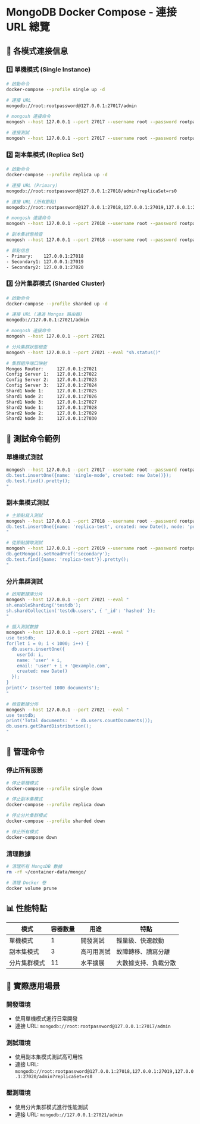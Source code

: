 # MongoDB Docker Compose - 連接 URL 總覽

## 🔗 各模式連接信息

### 1️⃣ 單機模式 (Single Instance)
```bash
# 啟動命令
docker-compose --profile single up -d

# 連接 URL
mongodb://root:rootpassword@127.0.0.1:27017/admin

# mongosh 連接命令
mongosh --host 127.0.0.1 --port 27017 --username root --password rootpassword --authenticationDatabase admin

# 連接測試
mongosh --host 127.0.0.1 --port 27017 --username root --password rootpassword --authenticationDatabase admin --eval "db.runCommand({ping:1})"
```

### 2️⃣ 副本集模式 (Replica Set)
```bash
# 啟動命令
docker-compose --profile replica up -d

# 連接 URL (Primary)
mongodb://root:rootpassword@127.0.0.1:27018/admin?replicaSet=rs0

# 連接 URL (所有節點)
mongodb://root:rootpassword@127.0.0.1:27018,127.0.0.1:27019,127.0.0.1:27020/admin?replicaSet=rs0

# mongosh 連接命令
mongosh --host 127.0.0.1 --port 27018 --username root --password rootpassword --authenticationDatabase admin

# 副本集狀態檢查
mongosh --host 127.0.0.1 --port 27018 --username root --password rootpassword --authenticationDatabase admin --eval "rs.status()"

# 節點信息
- Primary:    127.0.0.1:27018
- Secondary1: 127.0.0.1:27019  
- Secondary2: 127.0.0.1:27020
```

### 3️⃣ 分片集群模式 (Sharded Cluster)
```bash
# 啟動命令
docker-compose --profile sharded up -d

# 連接 URL (通過 Mongos 路由器)
mongodb://127.0.0.1:27021/admin

# mongosh 連接命令
mongosh --host 127.0.0.1 --port 27021

# 分片集群狀態檢查
mongosh --host 127.0.0.1 --port 27021 --eval "sh.status()"

# 集群組件端口映射
Mongos Router:     127.0.0.1:27021
Config Server 1:   127.0.0.1:27022
Config Server 2:   127.0.0.1:27023  
Config Server 3:   127.0.0.1:27024
Shard1 Node 1:     127.0.0.1:27025
Shard1 Node 2:     127.0.0.1:27026
Shard1 Node 3:     127.0.0.1:27027
Shard2 Node 1:     127.0.0.1:27028
Shard2 Node 2:     127.0.0.1:27029
Shard2 Node 3:     127.0.0.1:27030
```

## 🧪 測試命令範例

### 單機模式測試
```bash
mongosh --host 127.0.0.1 --port 27017 --username root --password rootpassword --authenticationDatabase admin --eval "
db.test.insertOne({name: 'single-mode', created: new Date()});
db.test.find().pretty();
"
```

### 副本集模式測試  
```bash
# 主節點寫入測試
mongosh --host 127.0.0.1 --port 27018 --username root --password rootpassword --authenticationDatabase admin --eval "
db.test.insertOne({name: 'replica-test', created: new Date(), node: 'primary'});
"

# 從節點讀取測試
mongosh --host 127.0.0.1 --port 27019 --username root --password rootpassword --authenticationDatabase admin --eval "
db.getMongo().setReadPref('secondary');
db.test.find({name: 'replica-test'}).pretty();
"
```

### 分片集群測試
```bash
# 啟用數據庫分片
mongosh --host 127.0.0.1 --port 27021 --eval "
sh.enableSharding('testdb');
sh.shardCollection('testdb.users', { '_id': 'hashed' });
"

# 插入測試數據
mongosh --host 127.0.0.1 --port 27021 --eval "
use testdb;
for(let i = 0; i < 1000; i++) {
  db.users.insertOne({
    userId: i,
    name: 'user' + i,
    email: 'user' + i + '@example.com',
    created: new Date()
  });
}
print('✓ Inserted 1000 documents');
"

# 檢查數據分佈
mongosh --host 127.0.0.1 --port 27021 --eval "
use testdb;
print('Total documents: ' + db.users.countDocuments());
db.users.getShardDistribution();
"
```

## 🔧 管理命令

### 停止所有服務
```bash
# 停止單機模式
docker-compose --profile single down

# 停止副本集模式  
docker-compose --profile replica down

# 停止分片集群模式
docker-compose --profile sharded down

# 停止所有模式
docker-compose down
```

### 清理數據
```bash
# 清理所有 MongoDB 數據
rm -rf ~/container-data/mongo/

# 清理 Docker 卷
docker volume prune
```

## 📊 性能特點

| 模式 | 容器數量 | 用途 | 特點 |
|------|----------|------|------|
| 單機模式 | 1 | 開發測試 | 輕量級、快速啟動 |
| 副本集模式 | 3 | 高可用測試 | 故障轉移、讀寫分離 |
| 分片集群模式 | 11 | 水平擴展 | 大數據支持、負載分散 |

## 🚀 實際應用場景

### 開發環境
- 使用單機模式進行日常開發
- 連接 URL: `mongodb://root:rootpassword@127.0.0.1:27017/admin`

### 測試環境  
- 使用副本集模式測試高可用性
- 連接 URL: `mongodb://root:rootpassword@127.0.0.1:27018,127.0.0.1:27019,127.0.0.1:27020/admin?replicaSet=rs0`

### 壓測環境
- 使用分片集群模式進行性能測試
- 連接 URL: `mongodb://127.0.0.1:27021/admin`